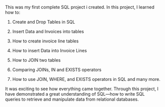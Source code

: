 This was my first complete SQL project i created. In this project, I learned how to:

1) Create and Drop Tables in SQL
  
2) Insert Data and Invoices into tables
3)  How to create invoice line tables
4) How to insert Data into Invoice Lines
5) How to JOIN two tables
6) Comparing JOINs, IN and EXISTS operators
7) How to use JOIN, WHERE, and EXISTS operators in SQL and many more.

It was exciting to see how everything came together. Through this project, I have demonstrated a great understanding of SQL—how to write SQL queries to retrieve and manipulate data from relational databases.
